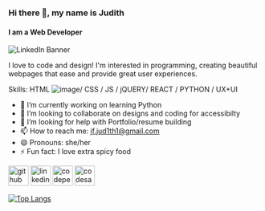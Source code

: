 ### Hi there 👋, my name is Judith 
#### I am a Web Developer 
![LinkedIn Banner](https://github.com/user-attachments/assets/0905ba41-ba81-4976-b7ba-77f9d1e6e257)


I love to code and design! I'm interested in programming, creating beautiful webpages that ease and provide great user experiences. 

Skills: HTML ![image](https://github.com/user-attachments/assets/98587049-8b4d-4d61-a9d7-b302a9fe3f7a)/ CSS / JS / jQUERY/ REACT / PYTHON / UX+UI


- 🔭 I’m currently working on learning Python
- 👯 I’m looking to collaborate on designs and coding for accessibilty 
- 🤔 I’m looking for help with Portfolio/resume building 
- 📫 How to reach me: jf.jud1th1@gmail.com 
- 😄 Pronouns: she/her 
- ⚡ Fun fact: I love extra spicy food 


[<img src='https://cdn.jsdelivr.net/npm/simple-icons@3.0.1/icons/github.svg' alt='github' height='40'>](https://github.com/Jud1th1)  [<img src='https://cdn.jsdelivr.net/npm/simple-icons@3.0.1/icons/linkedin.svg' alt='linkedin' height='40'>](https://www.linkedin.com/in/www.linkedin.com/in/judith-jean-francoisdesigner/)  [<img src='https://cdn.jsdelivr.net/npm/simple-icons@3.0.1/icons/codepen.svg' alt='codepen' height='40'>](https://codepen.io/Jud1th1)  [<img src='https://cdn.jsdelivr.net/npm/simple-icons@3.0.1/icons/codesandbox.svg' alt='codesandbox' height='40'>](https://codesandbox.io/u/Jud1th1)  

[![Top Langs](https://github-readme-stats.vercel.app/api/top-langs/?username=Jud1th1)](https://github.com/anuraghazra/github-readme-stats)
